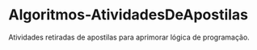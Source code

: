 # Algoritmos-AtividadesDeApostilas
Atividades retiradas de apostilas para aprimorar lógica de programação.
